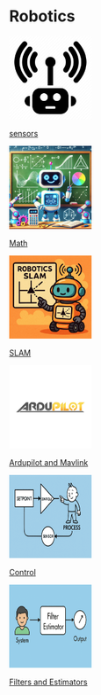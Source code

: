 # Robotics

<div class="grid-container">
    <div class="grid-item">
        <a href="sensors">
                <img src="images/sensors.png"  width="150" height="150">
                <p>sensors</p></a>
    </div>
    <div class="grid-item">
        <a href="math">
                <img src="images/robotics_math.png"  width="150" height="150">
                <p>Math</p>
            </a>
    </div>
    <div class="grid-item">
        <a href="slam">
                <img src="images/slam.png"  width="150" height="150">
                <p>SLAM</p>
            </a>
    </div>
    <div class="grid-item">
         <a href="uav">
                <img src="images/ardupilot.png"  width="150" height="150">
                <p>Ardupilot and Mavlink</p>
            </a>
    </div>
    <div class="grid-item">
        <a href="control">
                <img src="images/control.png"  width="150" height="150">
                <p>Control</p>
            </a>
    </div>
    <div class="grid-item">
         <a href="control">
                <img src="images/filters_and_estimators.png"  width="150" height="150">
                <p>Filters and Estimators</p>
            </a>
    </div>
</div>